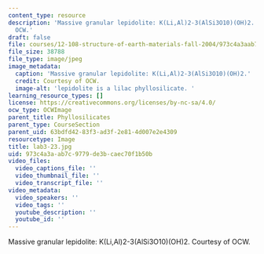 ```yaml
---
content_type: resource
description: 'Massive granular lepidolite: K(Li,Al)2-3(AlSi3O10)(OH)2. Courtesy of
  OCW.'
draft: false
file: courses/12-108-structure-of-earth-materials-fall-2004/973c4a3aab7c9779de3bcaec70f1b50b_lab3-23.jpg
file_size: 38788
file_type: image/jpeg
image_metadata:
  caption: 'Massive granular lepidolite: K(Li,Al)2-3(AlSi3O10)(OH)2.'
  credit: Courtesy of OCW.
  image-alt: 'lepidolite is a lilac phyllosilicate. '
learning_resource_types: []
license: https://creativecommons.org/licenses/by-nc-sa/4.0/
ocw_type: OCWImage
parent_title: Phyllosilicates
parent_type: CourseSection
parent_uid: 63bdfd42-83f3-ad3f-2e81-4d007e2e4309
resourcetype: Image
title: lab3-23.jpg
uid: 973c4a3a-ab7c-9779-de3b-caec70f1b50b
video_files:
  video_captions_file: ''
  video_thumbnail_file: ''
  video_transcript_file: ''
video_metadata:
  video_speakers: ''
  video_tags: ''
  youtube_description: ''
  youtube_id: ''
---
```

Massive granular lepidolite: K(Li,Al)2-3(AlSi3O10)(OH)2. Courtesy of OCW.